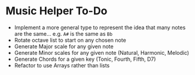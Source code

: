 # Music Helper To-Do
- Implement a more general type to represent the idea that many notes are the same... e.g. `A#` is the same as `Bb`
- Rotate octave list to start on any chosen note
- Generate Major scale for any given note
- Generate Minor scales for any given note (Natural, Harmonic, Melodic)
- Generate Chords for a given key (Tonic, Fourth, Fifth, D7)
- Refactor to use Arrays rather than lists